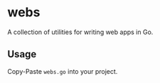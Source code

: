# webs

A collection of utilities for writing web apps in Go.

## Usage

Copy-Paste `webs.go` into your project.
